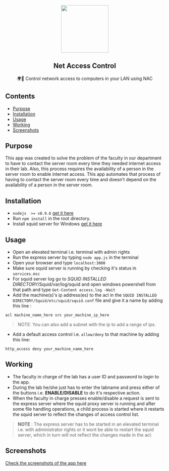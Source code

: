 
<div align="center">
    <img src="https://i.imgur.com/H5OI6P6.png" height="150">
    <h2>Net Access Control</h2>
    <p align="center">
        <p>🌍🔐 Control network access to computers in your LAN using NAC</p>
    </p>
</div>

## Contents
* [Purpose](#purpose)
* [Installation](#installation)
* [Usage](#usage)
* [Working](#working)
* [Screenshots](#screenshots)

## Purpose
This app was created to solve the problem of the faculty in our department to have to contact the server room every time they needed internet access in their lab. Also, this process requires the availability of a person in the server room to enable internet access.
This app automates that process of having to contact the server room every time and doesn't depend on the availability of a person in the server room.

## Installation
 - `nodejs  >= v8.9.6` [get it here](https://nodejs.org/en/)
 - Run `npm install` in the root directory.
 - Install squid server for Windows [get it here](http://squid.diladele.com)
 
 ## Usage 
  - Open an elevated terminal i.e. terminal with admin rights
  - Run the express server by typing `node app.js` in the terminal
  - Open your browser and type `localhost:3000`
  - Make sure squid server is running by checking it's status in `services.msc`
  - For squid server log go to _SQUID INSTALLED DIRECTORY_/Squid/var/log/squid and open windows powershell 
  from that path and type `Get-Content access.log -Wait`
  - Add the machine(s)'s ip address(es) to the acl in the `SQUID INSTALLED DIRECTORY/Squid/etc/squid/squid.conf` file and give it a name by adding this line :
  ```
  acl machine_name_here src your_machine_ip_here
  ```
  > NOTE: You can also add a subnet with the ip to add a range of ips.
  - Add a default access control i.e. `allow/deny` to that machine by adding this line:
  ```
  http_access deny your_machine_name_here
  ```
   
  
  ## Working
   - The faculty in charge of the lab has a user ID and password to login to the app. 
   - During the lab he/she just has to enter the labname and press either of the buttons i.e. **ENABLE/DISABLE** to do it's respective action.
   - When the faculty in charge presses enable/disable a request is sent to the express server where the squid proxy server is running and after some file handling operations, a child process is started where it restarts the squid server to reflect the changes of access control list.
 > **NOTE** :  The express server has to be started in an elevated terminal i.e. with administrator rights or it wont be able to restart the squid server, which in turn will not reflect the changes made in the acl.
 
 ## Screenshots
 [Check the screenshots of the app here](https://imgur.com/a/DHita)

  
